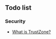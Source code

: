 ## Todo list

### Security
* [What is TrustZone?](https://www.trustonic.com/technical-articles/what-is-trustzone/)
